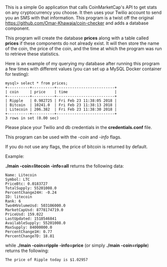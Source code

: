 This is a simple Go application that calls CoinMarketCap's API to get stats 
on any cryptocurrency you choose. It then uses your Twilio account to send
you an SMS with that information. This program is a twist off the original
https://github.com/Omar-Khawaja/coin-checker and adds a database component.

This program will create the database **prices** along with a table called
**prices** if these components do not already exist. It will then store the
name of the coin, the price of the coin, and the time at which the program
was run to retrieve these statistics.

Here is an example of my querying my database after running this program a
few times with different values (you can set up a MySQL Docker container
for testing):

```
mysql> select * from prices;
+----------+----------+--------------------------+ 
| coin     | price    | time                     | 
+----------+----------+--------------------------+ 
| Ripple   | 0.982725 | Fri Feb 23 11:38:05 2018 | 
| Bitcoin  | 10241.0  | Fri Feb 23 11:38:13 2018 | 
| Litecoin | 206.382  | Fri Feb 23 11:38:30 2018 | 
+----------+----------+--------------------------+ 
3 rows in set (0.00 sec)
```


Please place your Twilio and db credentials in the **credentials.conf** file.

This program can be used with the *-coin* and *-info* flags.

If you do not use any flags, the price of bitcoin is returned by default.

Example:

**./main -coin=litecoin -info=all** returns the following data:

```
Name: Litecoin 
Symbol: LTC 
PriceBtc: 0.0183727 
TotalSupply: 55201008.0 
PercentChange24H: -0.24 
ID: litecoin 
Rank: 6 
Two4HVolumeUsd: 503106000.0 
MarketCapUsd: 8778174719.0 
PriceUsd: 159.022 
LastUpdated: 1518546841 
AvailableSupply: 55201008.0 
MaxSupply: 84000000.0 
PercentChange1H: 0.77 
PercentChange7D: 18.81 
```

while **./main -coin=ripple -info=price** (or simply **./main -coin=ripple**)
returns the following:

```
The price of Ripple today is $1.02957
```

